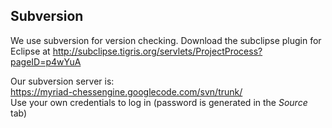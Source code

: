 ## Subversion ##
We use subversion for version checking. Download the subclipse plugin for Eclipse at <http://subclipse.tigris.org/servlets/ProjectProcess?pageID=p4wYuA> <br>

Our subversion server is:<br>
<a href='https://myriad-chessengine.googlecode.com/svn/trunk/'>https://myriad-chessengine.googlecode.com/svn/trunk/</a><br>
Use your own credentials to log in (password is generated in the <i>Source</i> tab)